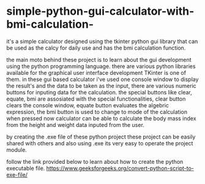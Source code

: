 # simple-python-gui-calculator-with-bmi-calculation-
it's a simple calculator designed using the tkinter python gui library that can be used as the calcy for daily use and has the bmi calculation function.

the main moto behind these project is to learn about the gui development using the python programming language. there are various python libraries available for the graphical user interface development TKinter is one of them. in these gui based calculator i've used one console window to display the result's and the data to be taken as the input, there are various numeric buttons for  inputing data for the calculation.
the special buttons like clear, equate, bmi are assosiated with the special functionalities, clear button clears the console window, equate button evaluates the algebric expression, the bmi button is used to change to mode of the calculation when pressed now calculator can be able to calculate the body mass  index from the height and weight data inputed from the user.

by creating the .exe file of these python project these project can be easily shared with others and also using .exe its very easy to operate the project module.

follow the link provided below to learn about how to create the python executable file.
https://www.geeksforgeeks.org/convert-python-script-to-exe-file/

